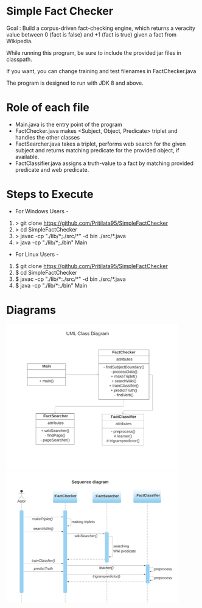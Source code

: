 # Simple Fact Checker

Goal : Build a corpus-driven fact-checking engine, which returns a veracity value between 0 (fact is false) and +1 (fact is true) given a fact from Wikipedia.

While running this program, be sure to include the provided jar files in classpath. 

If you want, you can change training and test filenames in FactChecker.java

The program is designed to run with JDK 8 and above. 

# Role of each file
* Main.java is the entry point of the program 
* FactChecker.java makes <Subject, Object, Predicate> triplet and handles the other classes
* FactSearcher.java takes a triplet, performs web search for the given subject and returns matching predicate for the provided object, if available. 
* FactClassifier.java assigns a truth-value to a fact by matching provided predicate and web predicate. 

# Steps to Execute
* For Windows Users - 
1. &gt; git clone https://github.com/Pritilata95/SimpleFactChecker
2. &gt; cd SimpleFactChecker
3. &gt; javac -cp "./lib/\*;./src/\*" -d bin ./src/\*.java
4. &gt; java -cp "./lib/\*;./bin" Main

* For Linux Users - 
1. $ git clone https://github.com/Pritilata95/SimpleFactChecker
2. $ cd SimpleFactChecker
3. $ javac -cp "./lib/\*:./src/\*" -d bin ./src/\*.java
4. $ java -cp "./lib/\*:./bin" Main

# Diagrams
<p float="left">
  <img src="ClassDiagram.jpeg" alt="Class Diagram of SimpleFactChecker application" width="450"/>
  <img src="SequenceDiagram.jpeg" alt="Sequence Diagram of SimpleFactChecker application" width="450"/>
</p>
